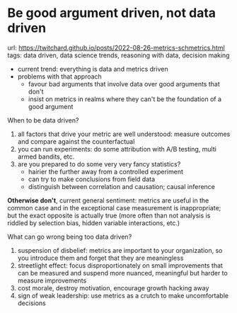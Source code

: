 # Be good argument driven, not data driven

url: <https://twitchard.github.io/posts/2022-08-26-metrics-schmetrics.html> \
tags: data driven, data science trends, reasoning with data, decision making

- current trend: everything is data and metrics driven
- problems with that approach
  - favour bad arguments that involve data over good arguments that don't
  - insist on metrics in realms where they can't be the foundation of a good argument

When to be data driven?

1. all factors that drive your metric are well understood: measure outcomes and compare against the counterfactual
2. you can run experiments: do some attribution with A/B testing, multi armed bandits, etc.
3. are you prepared to do some very very fancy statistics?
    - hairier the further away from a controlled experiment
    - can try to make conclusions from field data
    - distinguish between correlation and causation; causal inference

**Otherwise don't**, current general sentiment: metrics are useful in the common case and in the exceptional case measurement is inappropriate; but the exact opposite is actually true (more often than not analysis is riddled by selection bias, hidden variable interactions, etc.)

What can go wrong being too data driven?

1. suspension of disbelief: metrics are important to your organization, so you introduce them and forget that they are meaningless
2. streetlight effect: focus disproportionately on small improvements that can be measured and suspend more nuanced, meaningful but harder to measure improvements
3. cost morale, destroy motivation, encourage growth hacking away
4. sign of weak leadership: use metrics as a crutch to make uncomfortable decisions
